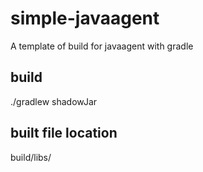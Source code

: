 # simple-javaagent
A template of build for javaagent with gradle

## build
./gradlew shadowJar

## built file location
build/libs/
